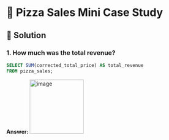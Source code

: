 # 🍕 Pizza Sales Mini Case Study

## 📌 Solution

### 1. How much was the total revenue?

````sql
SELECT SUM(corrected_total_price) AS total_revenue 
FROM pizza_sales;
````
**Answer:**
<img width="141" alt="image" src="https://github.com/user-attachments/assets/7a131112-3f5d-4761-a420-9dea3fd37283">



